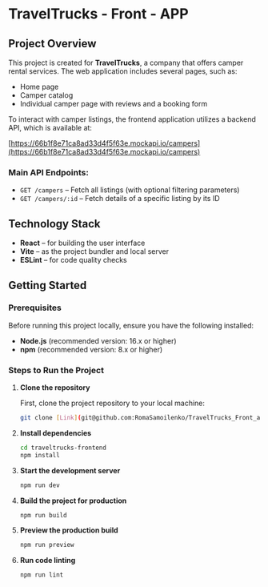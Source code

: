# TravelTrucks - Front - APP

## Project Overview

This project is created for **TravelTrucks**, a company that offers camper
rental services. The web application includes several pages, such as:

- Home page
- Camper catalog
- Individual camper page with reviews and a booking form

To interact with camper listings, the frontend application utilizes a backend
API, which is available at:

[https://66b1f8e71ca8ad33d4f5f63e.mockapi.io/campers](https://66b1f8e71ca8ad33d4f5f63e.mockapi.io/campers)

### Main API Endpoints:

- `GET /campers` – Fetch all listings (with optional filtering parameters)
- `GET /campers/:id` – Fetch details of a specific listing by its ID

## Technology Stack

- **React** – for building the user interface
- **Vite** – as the project bundler and local server
- **ESLint** – for code quality checks

## Getting Started

### Prerequisites

Before running this project locally, ensure you have the following installed:

- **Node.js** (recommended version: 16.x or higher)
- **npm** (recommended version: 8.x or higher)

### Steps to Run the Project

1. **Clone the repository**

   First, clone the project repository to your local machine:

   ```bash
   git clone [Link](git@github.com:RomaSamoilenko/TravelTrucks_Front_app.git)
   ```

2. **Install dependencies**

    ```bash
    cd traveltrucks-frontend
    npm install

3. **Start the development server**

    ```bash
    npm run dev

4. **Build the project for production**

    ```bash
    npm run build

5. **Preview the production build**

    ```bash
    npm run preview

6. **Run code linting**

    ```bash
    npm run lint